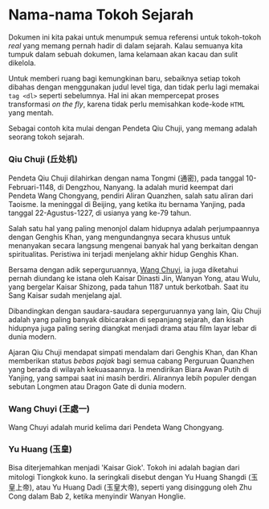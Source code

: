 # Nama-nama Tokoh Sejarah

Dokumen ini kita pakai untuk menumpuk semua referensi untuk tokoh-tokoh _real_ yang memang pernah hadir
di dalam sejarah. Kalau semuanya kita tumpuk dalam sebuah dokumen, lama kelamaan akan kacau dan sulit
dikelola.

Untuk memberi ruang bagi kemungkinan baru, sebaiknya setiap tokoh dibahas dengan menggunakan judul level tiga,
dan tidak perlu lagi memakai `tag <dl>` seperti sebelumnya. Hal ini akan mempercepat proses transformasi
_on the fly_, karena tidak perlu memisahkan kode-kode `HTML` yang mentah.

Sebagai contoh kita mulai dengan Pendeta Qiu Chuji, yang memang adalah seorang tokoh sejarah.


### <a name="qiu-chuji" id="qiu-chuji">Qiu Chuji (丘处机)</a>

Pendeta Qiu Chuji dilahirkan dengan nama Tongmi (通密), pada tanggal 10-Februari-1148, di Dengzhou, Nanyang.
Ia adalah murid keempat dari Pendeta Wang Chongyang, pendiri Aliran Quanzhen, salah satu aliran dari 
Taoisme. Ia meninggal di Beijing, yang ketika itu bernama Yanjing, pada tanggal 22-Agustus-1227, di usianya
yang ke-79 tahun.

Salah satu hal yang paling menonjol dalam hidupnya adalah perjumpaannya dengan Genghis Khan, yang mengundangnya
secara khusus untuk menanyakan secara langsung mengenai banyak hal yang berkaitan dengan spiritualitas. Peristiwa
ini terjadi menjelang akhir hidup Genghis Khan.

Bersama dengan adik seperguruannya, [Wang Chuyi](#wang-chuyi), ia juga diketahui pernah diundang ke istana oleh 
Kaisar Dinasti Jin, Wanyan Yong, atau Wulu, yang bergelar Kaisar Shizong, pada tahun 1187 untuk berkotbah. 
Saat itu Sang Kaisar sudah menjelang ajal.

Dibandingkan dengan saudara-saudara seperguruannya yang lain, Qiu Chuji adalah yang paling banyak dibicarakan
di sepanjang sejarah, dan kisah hidupnya juga paling sering diangkat menjadi drama atau film layar lebar 
di dunia modern.

Ajaran Qiu Chuji mendapat simpati mendalam dari Genghis Khan, dan Khan memberikan status _bebas pajak_ bagi semua
cabang Perguruan Quanzhen yang berada di wilayah kekuasaannya. Ia mendirikan Biara Awan Putih di Yanjing, yang
sampai saat ini masih berdiri. Alirannya lebih populer dengan sebutan Longmen atau Dragon Gate di dunia modern.

### <a name="wang-chuyi" id="wang-chuyi">Wang Chuyi (王處一)</a>

Wang Chuyi adalah murid kelima dari Pendeta Wang Chongyang.


### <a name="yu-huang" id="yu-huang">Yu Huang (玉皇)</a>

Bisa diterjemahkan menjadi 'Kaisar Giok'. Tokoh ini adalah bagian dari mitologi Tiongkok kuno. Ia seringkali disebut
dengan Yu Huang Shangdi (玉皇上帝), atau Yu Huang Dadi (玉皇大帝), seperti yang disinggung oleh Zhu Cong dalam Bab 2,
ketika menyindir Wanyan Honglie.

